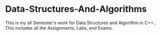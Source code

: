 # Data-Structures-And-Algorithms
This is my all Semester's work for Data Structures and Algorithm in C++..
This includes all the Assignments, Labs, and Exams.

